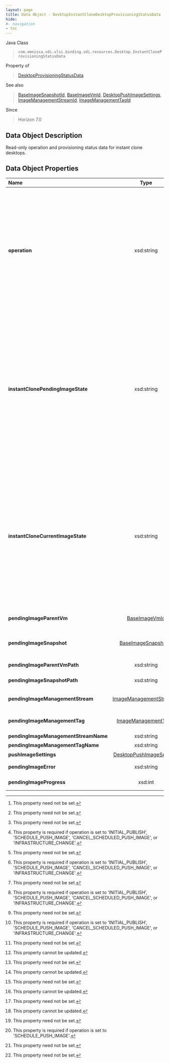 ```yaml
---
layout: page
title: Data Object - DesktopInstantCloneDesktopProvisioningStatusData
hide:
#- navigation
- toc
---
```






Java Class
> `com.omnissa.vdi.vlsi.binding.vdi.resources.Desktop.InstantCloneProvisioningStatusData`

Property of
> [DesktopProvisioningStatusData](vdi.resources.Desktop.ProvisioningStatusData.md#field_detail)

See also
> [BaseImageSnapshotId](vdi.entity.BaseImageSnapshotId.md), [BaseImageVmId](vdi.entity.BaseImageVmId.md), [DesktopPushImageSettings](vdi.resources.Desktop.PushImageSettings.md), [ImageManagementStreamId](vdi.entity.ImageManagementStreamId.md), [ImageManagementTagId](vdi.entity.ImageManagementTagId.md)

Since
> Horizon 7.0


## Data Object Description

Read-only operation and provisioning status data for instant clone desktops.

## Data Object Properties

 Name | Type | Description
:---|:---:|:---
**operation**|  xsd:string|  The operation that this instant clone desktop is undergoing. <br>* This property will be one of:<br><table><tr><th>Value</th><th>Description</th></tr><tr><td>NONE</td><td>There is no current operation on the desktop.</td></tr><tr><td>INITIAL_PUBLISH</td><td>The desktop has just been created and is undergoing initial publishing.</td></tr><tr><td>SCHEDULE_PUSH_IMAGE</td><td>The push operation is scheduled on the desktop.</td></tr><tr><td>CANCEL_SCHEDULED_PUSH_IMAGE</td><td>The scheduled push operation on the desktop is being cancelled.</td></tr><tr><td>INFRASTRUCTURE_CHANGE</td><td>A cluster or datastore change operation was requested for the desktop.</td></tr><tr><td>FINAL_UNPUBLISH</td><td>A desktop has been deleted and is undergoing final unpublishing.</td></tr></table>
**instantClonePendingImageState**|  xsd:string|  This represents the state of the pending image. This will be null when there is no pending image for the desktop. [^1] <br>* This property will be one of:<br><table><tr><th>Value</th><th>Description</th></tr><tr><td>PENDING_PUBLISH</td><td>This is the initial transient state of the pending image before instant clone pool creation operation has started.</td></tr><tr><td>PUBLISHING</td><td>This is the transient state of the pending image when creation of instant clone pool operation is going on.</td></tr><tr><td>READY</td><td>This is the state of the pending image after successful publish of the pending image and before that image has been upgraded to the current image. This is normally seen after successful publish for a push image which has been scheduled to trigger at a later time.</td></tr><tr><td>FAILED</td><td>This is the state of the pending image if creation of instant clone pool operation has failed or timed out.</td></tr><tr><td>UNPUBLISHING</td><td>This is the transient state of the pending image when instant clone pool push image operation fails or is cancelled.</td></tr></table>
**instantCloneCurrentImageState**|  xsd:string|  This represents the state of the current image. [^1] <br>* This property will be one of:<br><table><tr><th>Value</th><th>Description</th></tr><tr><td>READY</td><td>This is the state of the current image after successful completion of pool creation operation. At this stage the current image is ready to be used to create the instant clones. Please note that this state is also reached from {@link InstantCloneCurrentImageStates#UNPUBLISHING} state on successful completion of editing of cluster or editing of datastore(s) operations.</td></tr><tr><td>FAILED</td><td>This is the state of the current image if instant clone pool delete operation has failed or timed out.</td></tr><tr><td>PENDING_UNPUBLISH</td><td>This is the state of the current image before instant clone pool delete or cluster edit or datastore(s) edit operation(s) begins.</td></tr><tr><td>UNPUBLISHING</td><td>This is the transient state of the current image when instant clone pool delete or cluster edit or datastore(s) edit operation(s) is going on.</td></tr></table>
**pendingImageParentVm**| [BaseImageVmId](vdi.entity.BaseImageVmId.md)|  Pending base image VM for Instant clone desktops. This is used to return the information about the parent VM of the pending Image. To update base image VM of instant clone desktops use [Desktop_SchedulePushImage](vdi.resources.Desktop.md#schedulePushImage) method. [^1] [^31]
**pendingImageSnapshot**| [BaseImageSnapshotId](vdi.entity.BaseImageSnapshotId.md)|  Pending base image snapshot for Instant clone desktops. This is used to return the information about the snapshot of the pending Image. To update base image snapshot of instant clone desktops use [Desktop_SchedulePushImage](vdi.resources.Desktop.md#schedulePushImage) method. [^1] [^31]
**pendingImageParentVmPath**|  xsd:string|  Pending [pendingImageParentVm](vdi.resources.Desktop.InstantCloneProvisioningStatusData.md#pendingImageParentVm) path. The name is the last element of the path. [^1] [^31]
**pendingImageSnapshotPath**|  xsd:string|  Pending [pendingImageSnapshot](vdi.resources.Desktop.InstantCloneProvisioningStatusData.md#pendingImageSnapshot) path. The name is the last element of the path. [^1] [^31]
**pendingImageManagementStream**| [ImageManagementStreamId](vdi.entity.ImageManagementStreamId.md)|  Pending image management stream for Instant clone desktops. To update image management stream of instant clone desktops use [Desktop_SchedulePushImage](vdi.resources.Desktop.md#schedulePushImage) method.  **_Since_** Horizon 7.10 [^1] [^2]
**pendingImageManagementTag**| [ImageManagementTagId](vdi.entity.ImageManagementTagId.md)|  Pending image management tag for Instant clone desktops. To update image management tag of instant clone desktops use [Desktop_SchedulePushImage](vdi.resources.Desktop.md#schedulePushImage) method.  **_Since_** Horizon 7.10 [^1] [^2]
**pendingImageManagementStreamName**|  xsd:string|  Pending [pendingImageManagementStream](vdi.resources.Desktop.InstantCloneProvisioningStatusData.md#pendingImageManagementStream) name.  **_Since_** Horizon 7.10 [^1] [^2]
**pendingImageManagementTagName**|  xsd:string|  Pending [pendingImageManagementTag](vdi.resources.Desktop.InstantCloneProvisioningStatusData.md#pendingImageManagementTag) name.  **_Since_** Horizon 7.10 [^1] [^2]
**pushImageSettings**| [DesktopPushImageSettings](vdi.resources.Desktop.PushImageSettings.md)|  If the current operation is a push image, the settings for that operation. [^1] [^32]
**pendingImageError**|  xsd:string|  This represents the error message if publishing of PushImage is failed.  **_Since_** Horizon 7.8 [^1]
**pendingImageProgress**|  xsd:int|  This represents the pending image publish progress in percentage for an instant clone desktop pool.  **_Since_** Horizon 7.11 [^1]


 


[^1]: This property need not be set.
[^2]: This property cannot be updated.
[^31]: This property is required if operation is set to 'INITIAL_PUBLISH', 'SCHEDULE_PUSH_IMAGE', 'CANCEL_SCHEDULED_PUSH_IMAGE', or 'INFRASTRUCTURE_CHANGE'.
[^32]: This property is required if operation is set to 'SCHEDULE_PUSH_IMAGE'.